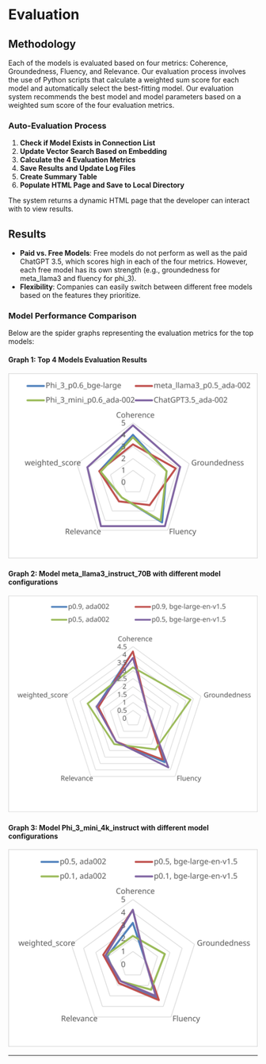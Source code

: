# Evaluation

## Methodology

Each of the models is evaluated based on four metrics: Coherence, Groundedness, Fluency, and Relevance. Our evaluation process involves the use of Python scripts that calculate a weighted sum score for each model and automatically select the best-fitting model.
Our evaluation system recommends the best model and model parameters based on a weighted sum score of the four evaluation metrics.

### Auto-Evaluation Process

1. **Check if Model Exists in Connection List**
2. **Update Vector Search Based on Embedding**
3. **Calculate the 4 Evaluation Metrics**
4. **Save Results and Update Log Files**
5. **Create Summary Table**
6. **Populate HTML Page and Save to Local Directory**

The system returns a dynamic HTML page that the developer can interact with to view results.

## Results

- **Paid vs. Free Models**: Free models do not perform as well as the paid ChatGPT 3.5, which scores high in each of the four metrics. However, each free model has its own strength (e.g., groundedness for meta_llama3 and fluency for phi_3).
- **Flexibility**: Companies can easily switch between different free models based on the features they prioritize.

### Model Performance Comparison

Below are the spider graphs representing the evaluation metrics for the top models:

#### Graph 1: Top 4 Models Evaluation Results

![Spider Graph 1](/images/top4.svg)

#### Graph 2: Model meta_llama3_instruct_70B with different model configurations

![Spider Graph 2](/images/meta_llama.svg)

#### Graph 3: Model Phi_3_mini_4k_instruct with different model configurations

![Spider Graph 3](/images/phi3.svg)

---

